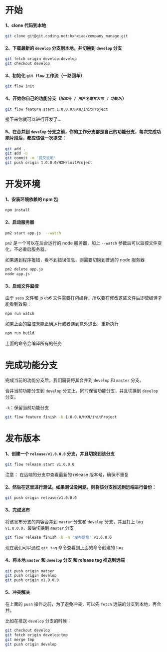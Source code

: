 # 开始
#### 1、clone 代码到本地

```bash
git clone git@git.coding.net:hxhxiao/company_manage.git
```

#### 2、下载最新的 `develop` 分支到本地，并切换到 `develop` 分支

```bash
git fetch origin develop:develop
git checkout develop
```


#### 3、初始化 `git flow` 工作流（一路回车）

```bash
git flow init
```

#### 4、开始你自己的功能分支（`版本号 / 用户名缩写大写 / 功能名`）

```bash
git flow feature start 1.0.0.0/HXH/initProject
```

接下来你就可以进行开发了...

#### 5、在合并到 `develop` 分支之前，你的工作分支都是自己的功能分支，每次完成功能片段后，都应该做一次提交：

```bash
git add .
git add -u
git commit -m '提交说明'
git push origin 1.0.0.0/HXH/initProject
```

# 开发环境

#### 1、安装环境依赖的 npm 包

```bash
npm install
```

#### 2、启动服务器

```bash
pm2 start app.js  --watch
```
`pm2` 是一个可以在后台运行的 node 服务器，加上 `--watch` 参数后可以监控文件变化，不必重启服务器。

如果遇到程序报错，看不到错误信息，则需要切换到普通的 node 服务器

```bash
pm2 delete app.js
node app.js
```

#### 3、启动文件监控

由于 `sass` 文件和 js es6 文件需要打包编译，所以要在修改这些文件后即使编译才能看到效果：

```bash
npm run watch
```

如果上面的监控未能正确运行或者遇到意外退出，重新执行

```bash
npm run build
```
上面的命令会编译所有的任务


# 完成功能分支

完成当前的功能分支后，我们需要将其合并到 `develop` 和 `master` 分支。

合并当前功能分支到 `develop` 分支上，同时保留功能分支，并且切换到 `develop` 分支。

`-k`：保留当前功能分支

```bash
git flow feature finish -k 1.0.0.0/HXH/initProject
```


# 发布版本

#### 1、创建一个 `release/v1.0.0.0` 分支，并且切换到该分支
```bash
git flow release start v1.0.0.0
```
注意： 在远端的分支中查看最新的 release 版本号，确保不重复



#### 2、然后在这里进行测试。如果测试没问题，则将该分支推送到远端进行备份：

```bash
git push origin release/v1.0.0.0
```

#### 3、完成发布

将该发布分支的内容合并到 `master` 分支和 `develop` 分支，并且打上 tag `v1.0.0.0`，最后切换到 `master` 分支

```bash
git flow release finish -k -m '发布信息' v1.0.0.0
```

现在我们可以通过 `git tag` 命令查看到上面的命令创建的 tag

#### 4、将本地 `master` 和 `develop` 分支 和 release tag 推送到远端

```bash
git push origin matser
git push origin develop
git push origin v1.0.0.0
```
 
#### 5、冲突解决

在上面的 `push` 操作之前，为了避免冲突，可以先 `fetch` 远端的分支到本地，再合并。

比如在推送 `develop` 分支的时候：

```bash
git checkout develop
git fetch origin develop:tmp
git merge tmp
git push origin develop
```
